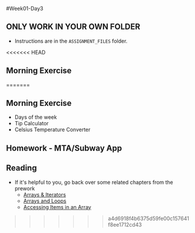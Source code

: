#Week01-Day3

## ONLY WORK IN YOUR OWN FOLDER
  - Instructions are in the `ASSIGNMENT_FILES` folder.

<<<<<<< HEAD
## Morning Exercise
=======
## Morning Exercise
* Days of the week
* Tip Calculator
* Celsius Temperature Converter

## Homework - MTA/Subway App

## Reading
* If it's helpful to you, go back over some related chapters from the prework
  * [Arrays & Iterators](http://pine.fm/LearnToProgram/?Chapter=07)
  * [Arrays and Loops](http://ruby.learncodethehardway.org/book/ex32.html)
  * [Accessing Items in an Array](http://ruby.learncodethehardway.org/book/ex34.html)
>>>>>>> a4d6918f4b6375d59fe00c157641f8ee1712cd43
